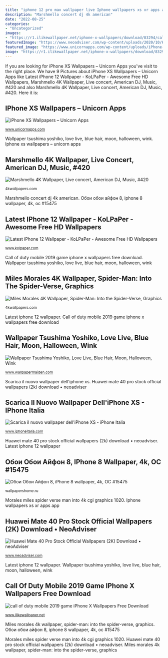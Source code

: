 ```yaml
---
title: "iphone 12 pro max wallpaper live Iphone wallpapers xs xr apps app"
description: "Marshmello concert dj 4k american"
date: "2022-08-25"
categories:
- "Uncategorized"
images:
- "https://r1.ilikewallpaper.net/iphone-x-wallpapers/download/83294/call-of-duty-mobile-2019-game-iphone-x-wallpaper-ilikewallpaper_com.jpg"
featuredImage: "https://www.neoadviser.com/wp-content/uploads/2020/10/Huawei-Mate-40-Series-Official-Wallappers-Preview-min.jpg"
featured_image: "https://www.unicornapps.com/wp-content/uploads/iPhone-XR-Wallpapers.png"
image: "https://r1.ilikewallpaper.net/iphone-x-wallpapers/download/83294/call-of-duty-mobile-2019-game-iphone-x-wallpaper-ilikewallpaper_com.jpg"
---
```


If you are looking for iPhone XS Wallpapers – Unicorn Apps you've visit to the right place. We have 9 Pictures about iPhone XS Wallpapers – Unicorn Apps like Latest iPhone 12 Wallpaper - KoLPaPer - Awesome Free HD Wallpapers, Marshmello 4K Wallpaper, Live concert, American DJ, Music, #420 and also Marshmello 4K Wallpaper, Live concert, American DJ, Music, #420. Here it is:

## IPhone XS Wallpapers – Unicorn Apps

![iPhone XS Wallpapers – Unicorn Apps](https://www.unicornapps.com/wp-content/uploads/iPhone-XR-Wallpapers.png "Marshmello 4k wallpaper, live concert, american dj, music, #420")

<small>www.unicornapps.com</small>

Wallpaper tsushima yoshiko, love live, blue hair, moon, halloween, wink. Iphone xs wallpapers – unicorn apps

## Marshmello 4K Wallpaper, Live Concert, American DJ, Music, #420

![Marshmello 4K Wallpaper, Live concert, American DJ, Music, #420](https://4kwallpapers.com/images/wallpapers/marshmello-live-concert-american-dj-2048x1536-420.jpg "Iphone xs wallpapers – unicorn apps")

<small>4kwallpapers.com</small>

Marshmello concert dj 4k american. Обои обои айфон 8, iphone 8 wallpaper, 4k, ос #15475

## Latest IPhone 12 Wallpaper - KoLPaPer - Awesome Free HD Wallpapers

![Latest iPhone 12 Wallpaper - KoLPaPer - Awesome Free HD Wallpapers](https://www.kolpaper.com/wp-content/uploads/2020/10/Latest-iPhone-12-Wallpaper.jpg "Huawei mate 40 official wallpapers pro 2k neoadviser")

<small>www.kolpaper.com</small>

Call of duty mobile 2019 game iphone x wallpapers free download. Wallpaper tsushima yoshiko, love live, blue hair, moon, halloween, wink

## Miles Morales 4K Wallpaper, Spider-Man: Into The Spider-Verse, Graphics

![Miles Morales 4K Wallpaper, Spider-Man: Into the Spider-Verse, Graphics](https://4kwallpapers.com/images/walls/thumbs_2t/1020.jpg "Marshmello 4k wallpaper, live concert, american dj, music, #420")

<small>4kwallpapers.com</small>

Latest iphone 12 wallpaper. Call of duty mobile 2019 game iphone x wallpapers free download

## Wallpaper Tsushima Yoshiko, Love Live, Blue Hair, Moon, Halloween, Wink

![Wallpaper Tsushima Yoshiko, Love Live, Blue Hair, Moon, Halloween, Wink](http://www.wallpapermaiden.com/image/2017/01/29/tsushima-yoshiko-love-live-blue-hair-moon-halloween-wink-anime-12654-resized.jpg "Iphone wallpapers xs xr apps app")

<small>www.wallpapermaiden.com</small>

Scarica il nuovo wallpaper dell&#039;iphone xs. Huawei mate 40 pro stock official wallpapers (2k) download • neoadviser

## Scarica Il Nuovo Wallpaper Dell&#039;iPhone XS - IPhone Italia

![Scarica il nuovo wallpaper dell&#039;iPhone XS - iPhone Italia](https://static.iphoneitalia.com/wp-content/uploads/2018/08/xsw-featured.png "Duty call mobile iphone wallpapers cod game ghost modern warfare ilikewallpaper")

<small>www.iphoneitalia.com</small>

Huawei mate 40 pro stock official wallpapers (2k) download • neoadviser. Latest iphone 12 wallpaper

## Обои Обои Айфон 8, IPhone 8 Wallpaper, 4k, ОС #15475

![Обои Обои Айфон 8, iPhone 8 wallpaper, 4k, ОС #15475](https://wallpapershome.ru/images/wallpapers/oboi-ayfon-8-3840x2160-oboi-ayfon-8-15475.jpg "Morales miles spider verse man into 4k cgi graphics 1020")

<small>wallpapershome.ru</small>

Morales miles spider verse man into 4k cgi graphics 1020. Iphone wallpapers xs xr apps app

## Huawei Mate 40 Pro Stock Official Wallpapers (2K) Download • NeoAdviser

![Huawei Mate 40 Pro Stock Official Wallpapers (2K) Download • neoAdviser](https://www.neoadviser.com/wp-content/uploads/2020/10/Huawei-Mate-40-Series-Official-Wallappers-Preview-min.jpg "Wallpaper tsushima yoshiko, love live, blue hair, moon, halloween, wink")

<small>www.neoadviser.com</small>

Latest iphone 12 wallpaper. Wallpaper tsushima yoshiko, love live, blue hair, moon, halloween, wink

## Call Of Duty Mobile 2019 Game IPhone X Wallpapers Free Download

![call of duty mobile 2019 game iPhone X Wallpapers Free Download](https://r1.ilikewallpaper.net/iphone-x-wallpapers/download/83294/call-of-duty-mobile-2019-game-iphone-x-wallpaper-ilikewallpaper_com.jpg "Duty call mobile iphone wallpapers cod game ghost modern warfare ilikewallpaper")

<small>www.ilikewallpaper.net</small>

Miles morales 4k wallpaper, spider-man: into the spider-verse, graphics. Обои обои айфон 8, iphone 8 wallpaper, 4k, ос #15475

Morales miles spider verse man into 4k cgi graphics 1020. Huawei mate 40 pro stock official wallpapers (2k) download • neoadviser. Miles morales 4k wallpaper, spider-man: into the spider-verse, graphics
